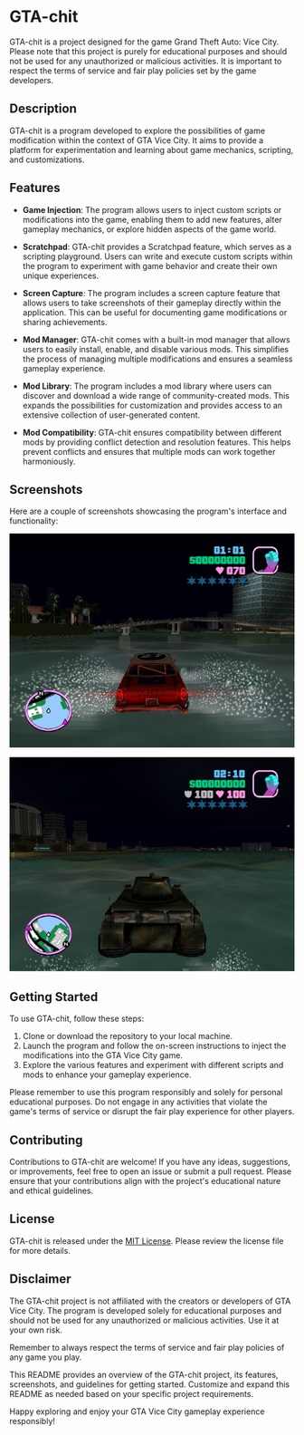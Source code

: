 # GTA-chit

GTA-chit is a project designed for the game Grand Theft Auto: Vice City. Please note that this project is purely for educational purposes and should not be used for any unauthorized or malicious activities. It is important to respect the terms of service and fair play policies set by the game developers.

## Description

GTA-chit is a program developed to explore the possibilities of game modification within the context of GTA Vice City. It aims to provide a platform for experimentation and learning about game mechanics, scripting, and customizations.

## Features

- **Game Injection**: The program allows users to inject custom scripts or modifications into the game, enabling them to add new features, alter gameplay mechanics, or explore hidden aspects of the game world.

- **Scratchpad**: GTA-chit provides a Scratchpad feature, which serves as a scripting playground. Users can write and execute custom scripts within the program to experiment with game behavior and create their own unique experiences.

- **Screen Capture**: The program includes a screen capture feature that allows users to take screenshots of their gameplay directly within the application. This can be useful for documenting game modifications or sharing achievements.

- **Mod Manager**: GTA-chit comes with a built-in mod manager that allows users to easily install, enable, and disable various mods. This simplifies the process of managing multiple modifications and ensures a seamless gameplay experience.

- **Mod Library**: The program includes a mod library where users can discover and download a wide range of community-created mods. This expands the possibilities for customization and provides access to an extensive collection of user-generated content.

- **Mod Compatibility**: GTA-chit ensures compatibility between different mods by providing conflict detection and resolution features. This helps prevent conflicts and ensures that multiple mods can work together harmoniously.

## Screenshots

Here are a couple of screenshots showcasing the program's interface and functionality:

![Screenshot 1](https://github.com/sabbir28/GTA-chit/blob/main/1.png?raw=true)

![Screenshot 2](https://github.com/sabbir28/GTA-chit/blob/main/2.png?raw=true)

## Getting Started

To use GTA-chit, follow these steps:

1. Clone or download the repository to your local machine.
2. Launch the program and follow the on-screen instructions to inject the modifications into the GTA Vice City game.
3. Explore the various features and experiment with different scripts and mods to enhance your gameplay experience.

Please remember to use this program responsibly and solely for personal educational purposes. Do not engage in any activities that violate the game's terms of service or disrupt the fair play experience for other players.

## Contributing

Contributions to GTA-chit are welcome! If you have any ideas, suggestions, or improvements, feel free to open an issue or submit a pull request. Please ensure that your contributions align with the project's educational nature and ethical guidelines.

## License

GTA-chit is released under the [MIT License](https://alor28.web.app/). Please review the license file for more details.

## Disclaimer

The GTA-chit project is not affiliated with the creators or developers of GTA Vice City. The program is developed solely for educational purposes and should not be used for any unauthorized or malicious activities. Use it at your own risk.

Remember to always respect the terms of service and fair play policies of any game you play.

This README provides an overview of the GTA-chit project, its features, screenshots, and guidelines for getting started. Customize and expand this README as needed based on your specific project requirements.

Happy exploring and enjoy your GTA Vice City gameplay experience responsibly!

